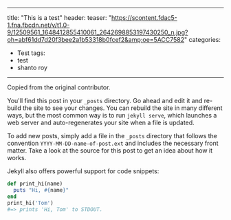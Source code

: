 
---
title:  "This is a test"
header:
  teaser: "https://scontent.fdac5-1.fna.fbcdn.net/v/t1.0-9/12509561_1648412855410061_2642698853197430250_n.jpg?oh=abf61dd7d20f3bee2a1b53318b0fcef2&amp;oe=5ACC7582"
categories: 
  - Test
tags:
  - test
  - shanto roy
---
Copied from the original contributor.

You'll find this post in your `_posts` directory. Go ahead and edit it and re-build the site to see your changes. You can rebuild the site in many different ways, but the most common way is to run `jekyll serve`, which launches a web server and auto-regenerates your site when a file is updated.

To add new posts, simply add a file in the `_posts` directory that follows the convention `YYYY-MM-DD-name-of-post.ext` and includes the necessary front matter. Take a look at the source for this post to get an idea about how it works.

Jekyll also offers powerful support for code snippets:

```ruby
def print_hi(name)
  puts "Hi, #{name}"
end
print_hi('Tom')
#=> prints 'Hi, Tom' to STDOUT.
```


[my current site]: https://sites.google.com/site/shantoroyiit/home
